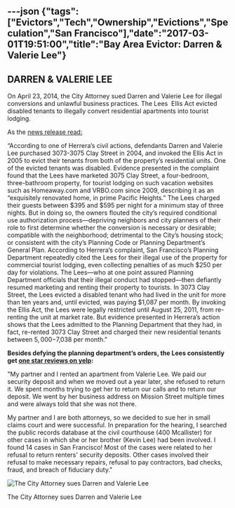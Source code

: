 ---json
{"tags":["Evictors","Tech","Ownership","Evictions","Speculation","San Francisco"],"date":"2017-03-01T19:51:00","title":"Bay Area Evictor: Darren &amp; Valerie Lee"}
---

**DARREN & VALERIE LEE**
------------------------

On April 23, 2014, the City Attorney sued Darren and Valerie Lee for illegal conversions and unlawful business practices. The Lees  Ellis Act evicted disabled tenants to illegally convert residential apartments into tourist lodging.

As the [news release read:](http://www.sfcityattorney.org/index.aspx?page=594)

“According to one of Herrera’s civil actions, defendants Darren and Valerie Lee purchased 3073-3075 Clay Street in 2004, and invoked the Ellis Act in 2005 to evict their tenants from both of the property’s residential units. One of the evicted tenants was disabled. Evidence presented in the complaint found that the Lees have marketed 3075 Clay Street, a four-bedroom, three-bathroom property, for tourist lodging on such vacation websites such as Homeaway.com and VRBO.com since 2009, describing it as an “exquisitely renovated home, in prime Pacific Heights.” The Lees charged their guests between $395 and $595 per night for a minimum stay of three nights. But in doing so, the owners flouted the city’s required conditional use authorization process—depriving neighbors and city planners of their role to first determine whether the conversion is necessary or desirable; compatible with the neighborhood; detrimental to the City’s housing stock; or consistent with the city’s Planning Code or Planning Department’s General Plan. According to Herrera’s complaint, San Francisco’s Planning Department repeatedly cited the Lees for their illegal use of the property for commercial tourist lodging, even collecting penalties of as much $250 per day for violations. The Lees—who at one point assured Planning Department officials that their illegal conduct had stopped—then defiantly resumed marketing and renting their property to tourists. In 3073 Clay Street, the Lees evicted a disabled tenant who had lived in the unit for more than ten years and, until evicted, was paying $1,087 per month. By invoking the Ellis Act, the Lees were legally restricted until August 25, 2011, from re-renting the unit at market rate. But evidence presented in Herrera’s action shows that the Lees admitted to the Planning Department that they had, in fact, re-rented 3073 Clay Street and charged their new residential tenants between $5,000-$7,038 per month."

**Besides defying the planning department’s orders, the Lees consistently get [one star reviews on yelp](http://www.yelp.com/biz/valerie-lee-landlord-san-francisco):**

"My partner and I rented an apartment from Valerie Lee. We paid our security deposit and when we moved out a year later, she refused to return it. We spent months trying to get her to return our calls and to return our deposit. We went by her business address on Mission Street multiple times and were always told that she was not there.

My partner and I are both attorneys, so we decided to sue her in small claims court and were successful. In preparation for the hearing, I searched the public records database at the civil courthouse (400 Mcallister) for other cases in which she or her brother (Kevin Lee) had been involved. I found 14 cases in San Francisco! Most of the cases were related to her refusal to return renters' security deposits. Other cases involved their refusal to make necessary repairs, refusal to pay contractors, bad checks, fraud, and breach of fiduciary duty."

![The City Attorney sues Darren and Valerie Lee](https://images.squarespace-cdn.com/content/v1/52b7d7a6e4b0b3e376ac8ea2/1412321232241-Y3C4SCZTMZ7V2HLC3XEK/ke17ZwdGBToddI8pDm48kKNWV2j1jkMO2hi7lnVXyCpZw-zPPgdn4jUwVcJE1ZvWQUxwkmyExglNqGp0IvTJZUJFbgE-7XRK3dMEBRBhUpzPsf4TH7aAzuhzoqdbKGEkyeiKLxgqH2DN23tf0kymyWHT1H4RETZEyt7zFn2JKzU/The+City+Attorney+sues+Darren+and+Valerie+Lee)

The City Attorney sues Darren and Valerie Lee
